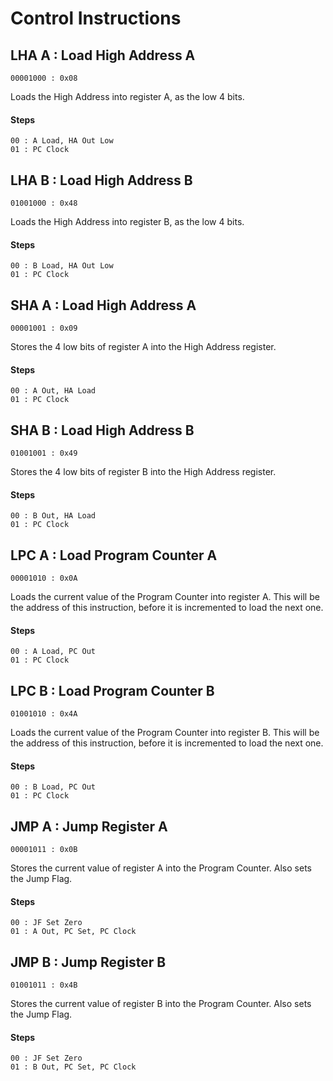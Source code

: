 # Control Instructions

## LHA A : Load High Address A
```
00001000 : 0x08
```
Loads the High Address into register A, as the low 4 bits.

#### Steps
```
00 : A Load, HA Out Low
01 : PC Clock
```

## LHA B : Load High Address B
```
01001000 : 0x48
```
Loads the High Address into register B, as the low 4 bits.

#### Steps
```
00 : B Load, HA Out Low
01 : PC Clock
```

## SHA A : Load High Address A
```
00001001 : 0x09
```
Stores the 4 low bits of register A into the High Address register.

#### Steps
```
00 : A Out, HA Load
01 : PC Clock
```

## SHA B : Load High Address B
```
01001001 : 0x49
```
Stores the 4 low bits of register B into the High Address register.

#### Steps
```
00 : B Out, HA Load
01 : PC Clock
```

## LPC A : Load Program Counter A
```
00001010 : 0x0A
```
Loads the current value of the Program Counter into register A. This will be the address of this
instruction, before it is incremented to load the next one.

#### Steps
```
00 : A Load, PC Out
01 : PC Clock
```

## LPC B : Load Program Counter B
```
01001010 : 0x4A
```
Loads the current value of the Program Counter into register B. This will be the address of this
instruction, before it is incremented to load the next one.

#### Steps
```
00 : B Load, PC Out
01 : PC Clock
```

## JMP A : Jump Register A
```
00001011 : 0x0B
```
Stores the current value of register A into the Program Counter. Also sets the Jump Flag.

#### Steps
```
00 : JF Set Zero
01 : A Out, PC Set, PC Clock
```

## JMP B : Jump Register B
```
01001011 : 0x4B
```
Stores the current value of register B into the Program Counter. Also sets the Jump Flag.

#### Steps
```
00 : JF Set Zero
01 : B Out, PC Set, PC Clock
```
